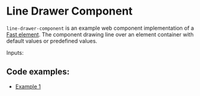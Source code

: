 # Line Drawer Component

`line-drawer-component` is an example web component implementation of a [Fast element](https://www.fast.design/).
The component drawing line over an element container with default values or predefined values.

Inputs:




## Code examples:

-   [Example 1](../examples/example-line.html)